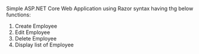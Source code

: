 Simple ASP.NET Core Web Application using Razor syntax having thg below functions:
1. Create Employee
2. Edit Employee 
3. Delete Employee
4. Display list of Employee 
